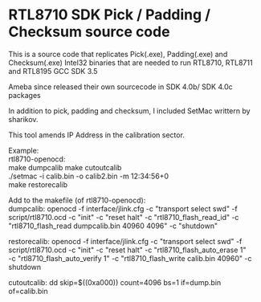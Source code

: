 # RTL8710 SDK Pick / Padding / Checksum source code

This is a source code that replicates Pick(.exe), Padding(.exe) and Checksum(.exe) Intel32 binaries that are needed to run RTL8710, RTL8711 and RTL8195 GCC SDK 3.5

Ameba since released their own sourcecode in SDK 4.0b/ SDK 4.0c packages

In addition to pick, padding and checksum, I included SetMac writtern by sharikov.

This tool amends IP Address in the calibration sector.

Example:  
rtl8710-openocd:  
make dumpcalib
make cutoutcalib  
./setmac -i calib.bin -o calib2.bin -m 12:34:56+0  
make restorecalib  

Add to the makefile (of rtl8710-openocd):  
dumpcalib:
        openocd -f interface/jlink.cfg -c "transport select swd" -f script/rtl8710.ocd -c "init" -c "reset halt" -c "rtl8710_flash_read_id" -c "rtl8710_flash_read dumpcalib.bin 40960 4096" -c "shutdown"

restorecalib:
        openocd -f interface/jlink.cfg -c "transport select swd" -f script/rtl8710.ocd -c "init" -c "reset halt" -c "rtl8710_flash_auto_erase 1" \
        -c "rtl8710_flash_auto_verify 1" -c "rtl8710_flash_write calib.bin 40960" -c shutdown

cutoutcalib:
        dd skip=$((0xa000)) count=4096 bs=1 if=dump.bin of=calib.bin
